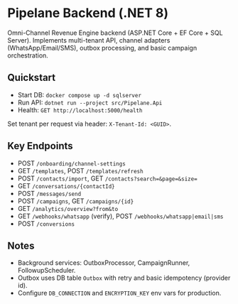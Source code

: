 # Pipelane Backend (.NET 8)

Omni-Channel Revenue Engine backend (ASP.NET Core + EF Core + SQL Server). Implements multi-tenant API, channel adapters (WhatsApp/Email/SMS), outbox processing, and basic campaign orchestration.

## Quickstart
- Start DB: `docker compose up -d sqlserver`
- Run API: `dotnet run --project src/Pipelane.Api`
- Health: `GET http://localhost:5000/health`

Set tenant per request via header: `X-Tenant-Id: <GUID>`.

## Key Endpoints
- POST `/onboarding/channel-settings`
- GET `/templates`, POST `/templates/refresh`
- POST `/contacts/import`, GET `/contacts?search=&page=&size=`
- GET `/conversations/{contactId}`
- POST `/messages/send`
- POST `/campaigns`, GET `/campaigns/{id}`
- GET `/analytics/overview?from&to`
- GET `/webhooks/whatsapp` (verify), POST `/webhooks/whatsapp|email|sms`
- POST `/conversions`

## Notes
- Background services: OutboxProcessor, CampaignRunner, FollowupScheduler.
- Outbox uses DB table `Outbox` with retry and basic idempotency (provider id).
- Configure `DB_CONNECTION` and `ENCRYPTION_KEY` env vars for production.

